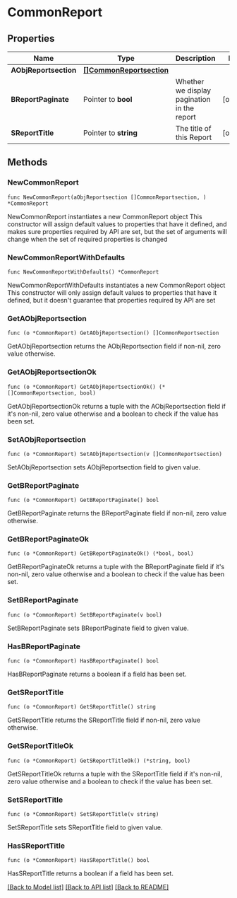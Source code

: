 # CommonReport

## Properties

Name | Type | Description | Notes
------------ | ------------- | ------------- | -------------
**AObjReportsection** | [**[]CommonReportsection**](CommonReportsection.md) |  | 
**BReportPaginate** | Pointer to **bool** | Whether we display pagination in the report | [optional] 
**SReportTitle** | Pointer to **string** | The title of this Report | [optional] 

## Methods

### NewCommonReport

`func NewCommonReport(aObjReportsection []CommonReportsection, ) *CommonReport`

NewCommonReport instantiates a new CommonReport object
This constructor will assign default values to properties that have it defined,
and makes sure properties required by API are set, but the set of arguments
will change when the set of required properties is changed

### NewCommonReportWithDefaults

`func NewCommonReportWithDefaults() *CommonReport`

NewCommonReportWithDefaults instantiates a new CommonReport object
This constructor will only assign default values to properties that have it defined,
but it doesn't guarantee that properties required by API are set

### GetAObjReportsection

`func (o *CommonReport) GetAObjReportsection() []CommonReportsection`

GetAObjReportsection returns the AObjReportsection field if non-nil, zero value otherwise.

### GetAObjReportsectionOk

`func (o *CommonReport) GetAObjReportsectionOk() (*[]CommonReportsection, bool)`

GetAObjReportsectionOk returns a tuple with the AObjReportsection field if it's non-nil, zero value otherwise
and a boolean to check if the value has been set.

### SetAObjReportsection

`func (o *CommonReport) SetAObjReportsection(v []CommonReportsection)`

SetAObjReportsection sets AObjReportsection field to given value.


### GetBReportPaginate

`func (o *CommonReport) GetBReportPaginate() bool`

GetBReportPaginate returns the BReportPaginate field if non-nil, zero value otherwise.

### GetBReportPaginateOk

`func (o *CommonReport) GetBReportPaginateOk() (*bool, bool)`

GetBReportPaginateOk returns a tuple with the BReportPaginate field if it's non-nil, zero value otherwise
and a boolean to check if the value has been set.

### SetBReportPaginate

`func (o *CommonReport) SetBReportPaginate(v bool)`

SetBReportPaginate sets BReportPaginate field to given value.

### HasBReportPaginate

`func (o *CommonReport) HasBReportPaginate() bool`

HasBReportPaginate returns a boolean if a field has been set.

### GetSReportTitle

`func (o *CommonReport) GetSReportTitle() string`

GetSReportTitle returns the SReportTitle field if non-nil, zero value otherwise.

### GetSReportTitleOk

`func (o *CommonReport) GetSReportTitleOk() (*string, bool)`

GetSReportTitleOk returns a tuple with the SReportTitle field if it's non-nil, zero value otherwise
and a boolean to check if the value has been set.

### SetSReportTitle

`func (o *CommonReport) SetSReportTitle(v string)`

SetSReportTitle sets SReportTitle field to given value.

### HasSReportTitle

`func (o *CommonReport) HasSReportTitle() bool`

HasSReportTitle returns a boolean if a field has been set.


[[Back to Model list]](../README.md#documentation-for-models) [[Back to API list]](../README.md#documentation-for-api-endpoints) [[Back to README]](../README.md)


